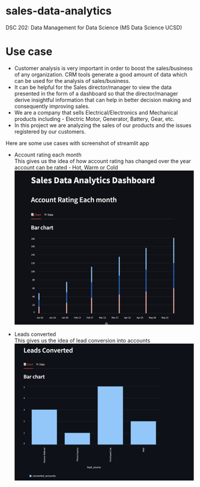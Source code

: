 # sales-data-analytics
DSC 202: Data Management for Data Science (MS Data Science UCSD)

# Use case 
- Customer analysis is very important in order to boost the sales/business of any organization. CRM tools generate a good amount of data which can be used for the analysis of sales/business.
- It can be helpful for the Sales director/manager to view the data presented in the form of a dashboard so that the director/manager derive insightful information that can help in better decision making and consequently improving sales.
- We are a company that sells Electrical/Electronics and Mechanical products including - Electric Motor, Generator, Battery, Gear, etc.
- In this project we are analyzing the sales of our products and the issues registered by our customers. 

Here are some use cases with screenshot of streamlit app
- Account rating each month \
  This gives us the idea of how account rating has changed over the year \
  account can be rated - Hot, Warm or Cold 
![alt text](https://github.com/skhire29/sales-data-analytics/blob/main/assets/account_rating_each_month_1.png)


- Leads converted \
  This gives us the idea of lead conversion into accounts \
![alt text](https://github.com/skhire29/sales-data-analytics/blob/main/assets/leads_conv_1.png)
